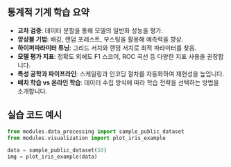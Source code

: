 ## 통계적 기계 학습 요약
- **교차 검증**: 데이터 분할을 통해 모델의 일반화 성능을 평가.
- **앙상블 기법**: 배깅, 랜덤 포레스트, 부스팅을 활용해 예측력을 향상.
- **하이퍼파라미터 튜닝**: 그리드 서치와 랜덤 서치로 최적 파라미터를 찾음.
- **모델 평가 지표**: 정확도 외에도 F1 스코어, ROC 곡선 등 다양한 지표 사용을 권장합니다.
- **특성 공학과 파이프라인**: 스케일링과 인코딩 절차를 자동화하여 재현성을 높입니다.
- **배치 학습 vs 온라인 학습**: 데이터 수집 방식에 따라 학습 전략을 선택하는 방법을 소개합니다.

## 실습 코드 예시
```python
from modules.data_processing import sample_public_dataset
from modules.visualization import plot_iris_example

data = sample_public_dataset(50)
img = plot_iris_example(data)
```


